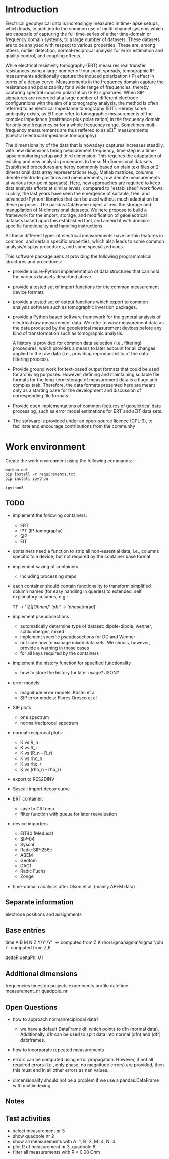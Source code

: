 Introduction
============

Electrical geophysical data is increasingly measured in time-lapse setups,
which leads, in addition to the common use of multi-channel systems which are
capabale of capturing the full time-series of either time-domain or frequency
domain systems, to a large number of datasets. These datasets are to be
analyzed with respect to various properties. These are, among others, outlier
detection, normal-reciprocal analysis for error estimation and quality control,
and coupling effects.

While electrical resistivity tomography (ERT) measures real transfer
resistances using a large number of four-point spreads, tomographic IP
measurments additionally capture the induced polarization (IP) effect in terms
of a decay curve. Measurements in the frequency domain capture the resistance
and polarizability for a wide range of frequencies, thereby capturing spectral
induced polarization (SIP) signatures. When SIP signatures are recorded at a
large number of different electrode configurations with the aim of a tomography
analysis, the method is often referred to as electrical impedance tomography
(EIT). Hereby some ambiguity exists, as EIT can refer to tomographic
measurements of the complex impedance (resistance plus polarization) in the
frequency domain for only one frequency or for a whole frequency range.
Sometimes multi-frequency measurements are thus reffered to as sEIT
measurements (spectral electrical impedance tomography).

The dimensionality of the data that is nowadays captures increases steadily,
with new dimensions being measurement frequency, time step in a time-lapse
monitoring setup and third dimension. This requires the adaptation of existing
and new analysis procedures to these N-dimensional datasets. Established
procedures are herby commonly based on plain text files or 2-dimensional data array
representations (e.g., Matlab matrices, columns denote electrode positions and
measurements, row denote measurements at various four-point spreads). Here, new
approaches are required to keep data analysis efforts at similar levels,
compared to "established" work flows. Luckily, the last years have seen the
emergence of suitable, free, and advanced (Python) libraries that can be used
without much adaptation for these purposes. The pandas DataFrame object allows
the storage and manupilation of N-dimensional datasets. We here propose to
build a framework for the import, storage, and modification of geoelectrical
datasets based upon this established tool, and amend it with domain-specific
functionality and handling instructions.

All these different types of electrical measurements have certain features in
common, and certain specific properties, which also leads to some common
analysis/display procedures, and some specialized ones.

This software package aims at providing the following programmatical structures
and procedures:

* provide a pure-Python implementation of data structures that can hold the
  various datasets described above.

* provide a tested set of import functions for the common measurement device
  formats

* provide a tested set of output functions which export to common analysis
  software such as tomographic inversion packages.

* provide a Python based software framework for the general analysis of
  electrical raw measurement data. We refer to waw measurement data as the data
  produced by the geoeletrical measurement devices before any kind of
  transformation such as tomographic analysis.

  A history is provided for common data selection (i.e., filtering) procedures,
  which provides a means to later account for all changes applied to the raw data
  (i.e., providing reproducability of the data filtering process).

* Provide ground work for text-based output formats that could be used for
  archiving purposes. However, defining and maintaining suitable file formats
  for the long-term storage of measurement data is a huge and complex task.
  Therefore, the data formats presented here are meant only as a starting base
  for the development and discussion of corresponding file formats.

* Provide open implementations of common features of geoeletrical data
  processing, such as error model estimations for ERT and sEIT data sets.

* The software is provided under an open-source licence (GPL-3), to facilitate
  and encourage contributions from the community

Work environment
================

Create the work environment using the following commands: ::

	workon edf
	pip install -r requirements.txt
	pip install ipython

	ipython3

TODO
----

* implement the following containers:

	* ERT
	* IPT (IP-tomography)
	* SIP
	* EIT

* containers need a function to strip all non-essential data, i.e., columns
  specific to a device, but not required by the container base format

* implement saving of containers

	* including processing steps

* each container should contain functionality to transform simplified column
  names (for easy handling in queries) to extended, self explanatory columns,
  e.g.:

	'R' -> '|Z|_[Ohmm]'
	'phi' -> 'phase_[mrad]'

* implement pseudosections

	* automatically determine type of dataset: dipole-dipole, wenner,
	  schlumberger, mixed
	* implement specific pseudosections for DD and Wenner
	* not sure how to manage mixed data sets. We shouls, however, provide a
	  warning in those cases
	* for all keys required by the containers

* implement the history function for specified functionality

	* how to store the history for later usage? JSON?

* error models:

	* magnitude error models: Köstel et al
	* SIP error models: Flores Orosco et al

* SIP plots

	* one spectrum
	* normal/reciprocal spectrum

* normal-reciprocal plots:

	* K vs R_n
	* K vs R_r
	* K vs (R_n - R_r)
	* K vs rho_n
	* K vs rho_r
	* K vs (rho_n - rho_r)



* export to RES2DINV

* Syscal: import decay curve

* ERT container:

	* save to CRTomo
	* filter function with queue for later reevaluation

* device importers

	* EIT40 (Medusa)
	* SIP-04
	* Syscal
	* Radic SIP-256c
	* ABEM
	* Geotom
	* DAC1
	* Radic Fuchs
	* Zonge

* time-domain analysis after Olson et al. (mainly ABEM data)


Separate information
--------------------

electrode positions and assignments

Base entries
------------

time
A
B
M
N
Z
Y/Y'/Y'' <- computed from Z
K
rho/sigma/sigma'/sigma''/phi <- computed from Z,K

deltaR
deltaPhi
U
I

Additional dimensions
---------------------

frequencies
timestep
projects
experiments
profile
datetime
measurement_nr
quadpole_nr

Open Questions
--------------

* how to approach normal/reciprocal data?

	* we have a default DataFrame df, which points to dfn (normal data).
	  Additionally, dfr can be used to split data into normal (dfn) and (dfr)
      dataframes.

* how to incorporate repeated measurements
* errors can be computed using error propagation. However, if not all required
  errors (i.e., only phase, no magnitude errors) are provided, then this must
  end in all other errors as nan values.
* dimensionality should not be a problem if we use a pandas.DataFrame with
  multiindexing

Notes
-----


Test activities
---------------

* select measurement nr 3
* show quadpole nr 2
* show all measurements with A=1, B=2, M=4, N=3
* plot R of measurement nr 3, quadpole 6
* filter all measurements with R < 0.08 Ohm
